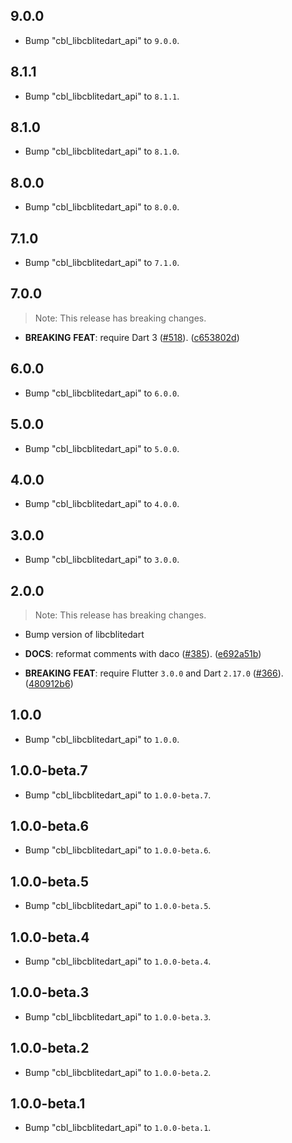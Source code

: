 ## 9.0.0

 - Bump "cbl_libcblitedart_api" to `9.0.0`.

## 8.1.1

 - Bump "cbl_libcblitedart_api" to `8.1.1`.

## 8.1.0

 - Bump "cbl_libcblitedart_api" to `8.1.0`.

## 8.0.0

 - Bump "cbl_libcblitedart_api" to `8.0.0`.

## 7.1.0

 - Bump "cbl_libcblitedart_api" to `7.1.0`.

## 7.0.0

> Note: This release has breaking changes.

 - **BREAKING** **FEAT**: require Dart 3 ([#518](https://github.com/cbl-dart/cbl-dart/issues/518)). ([c653802d](https://github.com/cbl-dart/cbl-dart/commit/c653802dfb69ebbe769b08e9aaeb1cfb906c4dac))

## 6.0.0

 - Bump "cbl_libcblitedart_api" to `6.0.0`.

## 5.0.0

 - Bump "cbl_libcblitedart_api" to `5.0.0`.

## 4.0.0

 - Bump "cbl_libcblitedart_api" to `4.0.0`.

## 3.0.0

 - Bump "cbl_libcblitedart_api" to `3.0.0`.

## 2.0.0

> Note: This release has breaking changes.

 - Bump version of libcblitedart

 - **DOCS**: reformat comments with daco ([#385](https://github.com/cbl-dart/cbl-dart/issues/385)). ([e692a51b](https://github.com/cbl-dart/cbl-dart/commit/e692a51b2ae2f9d4a7d240175e5b3c22fb79c783))
 - **BREAKING** **FEAT**: require Flutter `3.0.0` and Dart `2.17.0` ([#366](https://github.com/cbl-dart/cbl-dart/issues/366)). ([480912b6](https://github.com/cbl-dart/cbl-dart/commit/480912b617cb92cda7879d01ad4a0a3ea5b61abe))

## 1.0.0

 - Bump "cbl_libcblitedart_api" to `1.0.0`.

## 1.0.0-beta.7

 - Bump "cbl_libcblitedart_api" to `1.0.0-beta.7`.

## 1.0.0-beta.6

 - Bump "cbl_libcblitedart_api" to `1.0.0-beta.6`.

## 1.0.0-beta.5

 - Bump "cbl_libcblitedart_api" to `1.0.0-beta.5`.

## 1.0.0-beta.4

 - Bump "cbl_libcblitedart_api" to `1.0.0-beta.4`.

## 1.0.0-beta.3

 - Bump "cbl_libcblitedart_api" to `1.0.0-beta.3`.

## 1.0.0-beta.2

 - Bump "cbl_libcblitedart_api" to `1.0.0-beta.2`.

## 1.0.0-beta.1

 - Bump "cbl_libcblitedart_api" to `1.0.0-beta.1`.
